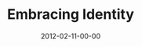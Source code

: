 ---
layout: message
category: message
series: "A Place at the Table"
title: "Embracing Identity"
date: 2012-02-11-00-00
message_id: 713
sc-permalink-url: "http://soundcloud.com/crdschurch/embracing-identity"
audio: "http://s3.amazonaws.com/crossroads-media/messages/audio/placeatthetable_01.mp3"
audio-duration: "42:42"
program: "http://s3.amazonaws.com/crossroads-media/documents/02_11-12_12Program.pdf"
description: "Chuck Mingo talks about how we view our identity&#58; as an abandoned orphan or treasured child of God."
video: "http://s3.amazonaws.com/crossroads-media/messages/video/placeatthetable_01.mp4"
video-duration: "42:47"
yt-embed-url: "//www.youtube.com/embed/K_Hl6khp0yM"
video-image: "http://s3.amazonaws.com/crossroads-media/images/placeattable_01_still.jpg"
tag: 
 - mingo
 - orphan
 - kim-botto
 - adoption
 - program
explicit: false
---